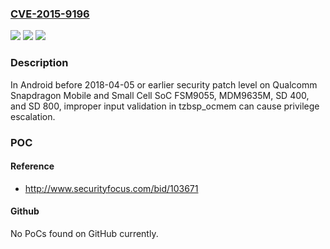 ### [CVE-2015-9196](https://cve.mitre.org/cgi-bin/cvename.cgi?name=CVE-2015-9196)
![](https://img.shields.io/static/v1?label=Product&message=Snapdragon%20Mobile%2C%20Small%20Cell%20SoC&color=blue)
![](https://img.shields.io/static/v1?label=Version&message=FSM9055%2C%20MDM9635M%2C%20SD%20400%2C%20SD%20800%20&color=brightgreen)
![](https://img.shields.io/static/v1?label=Vulnerability&message=Improper%20Access%20Control%20in%20Core&color=brightgreen)

### Description

In Android before 2018-04-05 or earlier security patch level on Qualcomm Snapdragon Mobile and Small Cell SoC FSM9055, MDM9635M, SD 400, and SD 800, improper input validation in tzbsp_ocmem can cause privilege escalation.

### POC

#### Reference
- http://www.securityfocus.com/bid/103671

#### Github
No PoCs found on GitHub currently.

